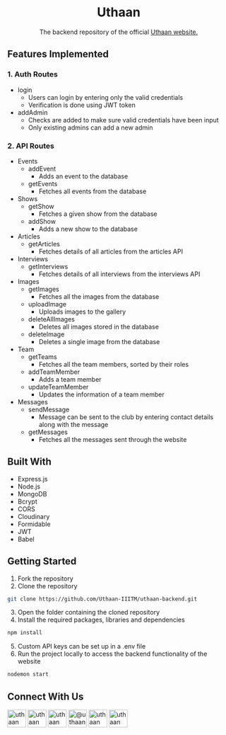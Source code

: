 <div id="top"></div>

<div align="center">
  <h1 align="center">Uthaan</h1>
  <p align="center">
    The backend repository of the official
    <a href="https://www.uthaan.org/">
    Uthaan website.
  </a>
  </p>
</div>

<!-- FEATURES IMPLEMENTED -->

## Features Implemented

### 1. Auth Routes

- login
  - Users can login by entering only the valid credentials
  - Verification is done using JWT token
- addAdmin
  - Checks are added to make sure valid credentials have been input
  - Only existing admins can add a new admin

### 2. API Routes

- Events
  - addEvent
    - Adds an event to the database
  - getEvents
    - Fetches all events from the database
- Shows
  - getShow
    - Fetches a given show from the database
  - addShow
    - Adds a new show to the database
- Articles
  - getArticles
    - Fetches details of all articles from the articles API
- Interviews
  - getInterviews
    - Fetches details of all interviews from the interviews API
- Images
  - getImages
    - Fetches all the images from the database
  - uploadImage
    - Uploads images to the gallery
  - deleteAllImages
    - Deletes all images stored in the database
  - deleteImage
    - Deletes a single image from the database
- Team
  - getTeams
    - Fetches all the team members, sorted by their roles
  - addTeamMember
    - Adds a team member
  - updateTeamMember
    - Updates the information of a team member
- Messages
  - sendMessage
    - Message can be sent to the club by entering contact details along with the message
  - getMessages
    - Fetches all the messages sent through the website

<!-- BUILT WITH -->

## Built With

- Express.js
- Node.js
- MongoDB
- Bcrypt
- CORS
- Cloudinary
- Formidable
- JWT
- Babel

<!-- GETTING STARTED -->

## Getting Started

1. Fork the repository
2. Clone the repository

```sh
git clone https://github.com/Uthaan-IIITM/uthaan-backend.git
```

3. Open the folder containing the cloned repository
4. Install the required packages, libraries and dependencies

```sh
npm install
```

5. Custom API keys can be set up in a .env file
6. Run the project locally to access the backend functionality of the website

```sh
nodemon start
```

<!-- CONNECT WITH US -->

## Connect With Us

<div>
<a href="https://github.com/Uthaan-IIITM" target="blank"><img align="center" src="https://github.com/Uthaan-IIITM/Uthaan-Frontend/blob/main/src/assets/readme/github.svg" alt="uthaan" height="40" width="42" /></a>
<a href="https://www.linkedin.com/company/uthaan-iiitm/" target="blank"><img align="center" src="https://github.com/Uthaan-IIITM/Uthaan-Frontend/blob/main/src/assets/readme/linkedin.svg" alt="uthaan" height="40" width="42" /></a>
<a href="https://www.facebook.com/uthaaniiitmg/" target="blank"><img align="center" src="https://github.com/Uthaan-IIITM/Uthaan-Frontend/blob/main/src/assets/readme/fb.svg" alt="uthaan" height="40" width="42" /></a>
<a href="https://medium.com/uthaan" target="blank"><img align="center" src="https://github.com/Uthaan-IIITM/Uthaan-Frontend/blob/main/src/assets/readme/medium.svg" alt="@uthaan" height="40" width="42" /></a>
<a href="https://www.instagram.com/uthaaniiitm/" target="blank"><img align="center" src="https://github.com/Uthaan-IIITM/Uthaan-Frontend/blob/main/src/assets/readme/ig.svg" alt="uthaan" height="40" width="42" /></a>
<a href="https://www.youtube.com/c/UthaanIIITM/" target="blank"><img align="center" src="https://github.com/Uthaan-IIITM/Uthaan-Frontend/blob/main/src/assets/readme/yt.svg" alt="uthaan" height="40" width="42" /></a>
</div>
